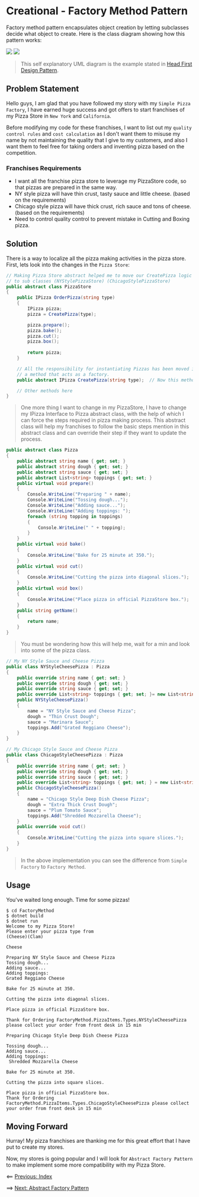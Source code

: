 # Creational - Factory Method Pattern
Factory method pattern encapsulates object creation by letting subclasses decide what object to create. Here is the class diagram showing how this pattern works:

<img src="../images/Creator_Class_Factory_Method_UML.PNG" data-canonical-src="../images/Creator_Class_Factory_Method_UML.PNG"/>
<img src="../images/Product_Class_Factory_Method_UML.PNG" data-canonical-src="../images/Product_Class_Factory_Method_UML.PNG"/>

> This self explanatory UML diagram is the example stated in [Head First Design Pattern](https://www.amazon.in/Head-First-Design-Patterns-Brain-Friendly/dp/9352132777/ref=sr_1_1?s=books&ie=UTF8&qid=1548777791&sr=1-1&keywords=head+first+design+patterns).

## Problem Statement
Hello guys, I am glad that you have followed my story with my `Simple Pizza Factory`, I have earned huge success and got offers to start franchises of my Pizza Store in `New York` and `California`.

Before modifying my code for these franchises, I want to list out my `quality control rules` and `cost calculation` as I don't want them to misuse my name by not maintaining the quality that I give to my customers, and also I want them to feel free for taking orders and inventing pizza based on the competition.

### Franchises Requirements
- I want all the franchise pizza store to leverage my PizzaStore code, so that pizzas are prepared in the same way.
- NY style pizza will have thin crust, tasty sauce and little cheese. (based on the requirements)
- Chicago style pizza will have thick crust, rich sauce and tons of cheese. (based on the requirements)
- Need to control quality control to prevent mistake in Cutting and Boxing pizza.
  
## Solution
There is a way to localize all the pizza making activities in the pizza store.
First, lets look into the changes in the `Pizza Store`:
```C#
// Making Pizza Store abstract helped me to move our CreatePizza logic
// to sub classes (NYStylePizzaStore) (ChicagoStylePizzaStore)
public abstract class PizzaStore
{
    public IPizza OrderPizza(string type)
    {
        IPizza pizza;
        pizza = CreatePizza(type);

        pizza.prepare();
        pizza.bake();
        pizza.cut();
        pizza.box();
        
        return pizza;
    }

    // All the responsibility for instantiating Pizzas has been moved into
    // a method that acts as a factory.
    public abstract IPizza CreatePizza(string type);  // Now this method will create factory.

    // Other methods here
}
```

> One more thing I want to change in my PizzaStore, I have to change my IPizza Interface to Pizza abstract class, with the help of which I can force the steps required in pizza making process. This abstract class will help my franchises to follow the basic steps mention in this abstract class and can override their step if they want to update the process.

```c#
public abstract class Pizza
{
    public abstract string name { get; set; }
    public abstract string dough { get; set; }
    public abstract string sauce { get; set; }
    public abstract List<string> toppings { get; set; }
    public virtual void prepare()
    {
        Console.WriteLine("Preparing " + name);
        Console.WriteLine("Tossing dough...");
        Console.WriteLine("Adding sauce...");
        Console.WriteLine("Adding toppings: ");
        foreach (string topping in toppings)
        {
            Console.WriteLine(" " + topping);
        }
    }
    public virtual void bake()
    {
        Console.WriteLine("Bake for 25 minute at 350.");
    }
    public virtual void cut()
    {
        Console.WriteLine("Cutting the pizza into diagonal slices.");
    }
    public virtual void box()
    {
        Console.WriteLine("Place pizza in official PizzaStore box.");
    }
    public string getName()
    {
        return name;
    }
}
```

> You must be wondering how this will help me, wait for a min and look into some of the pizza class.

```c#
// My NY Style Sauce and Cheese Pizza
public class NYStyleCheesePizza : Pizza
{
    public override string name { get; set; }
    public override string dough { get; set; }
    public override string sauce { get; set; }
    public override List<string> toppings { get; set; }= new List<string>();
    public NYStyleCheesePizza()
    {
        name = "NY Style Sauce and Cheese Pizza";
        dough = "Thin Crust Dough";
        sauce = "Marinara Sauce";
        toppings.Add("Grated Reggiano Cheese");
    }
}

// My Chicago Style Sauce and Cheese Pizza
public class ChicagoStyleCheesePizza : Pizza
{
    public override string name { get; set; }
    public override string dough { get; set; }
    public override string sauce { get; set; }
    public override List<string> toppings { get; set; } = new List<string>();
    public ChicagoStyleCheesePizza()
    {
        name = "Chicago Style Deep Dish Cheese Pizza";
        dough = "Extra Thick Crust Dough";
        sauce = "Plum Tomato Sauce";
        toppings.Add("Shredded Mozzarella Cheese");
    }
    public override void cut()
    {
        Console.WriteLine("Cutting the pizza into square slices.");
    }
}
```

> In the above implementation you can see the difference from `Simple Factory` to `Factory Method`.

## Usage
You've waited long enough. Time for some pizzas!

```
$ cd FactoryMethod
$ dotnet build
$ dotnet run
Welcome to my Pizza Store!
Please enter your pizza type from
(Cheese)(Clam)

Cheese

Preparing NY Style Sauce and Cheese Pizza
Tossing dough...
Adding sauce...
Adding toppings:
Grated Reggiano Cheese

Bake for 25 minute at 350.

Cutting the pizza into diagonal slices.

Place pizza in official PizzaStore box.

Thank for Ordering FactoryMethod.PizzaItems.Types.NYStyleCheesePizza please collect your order from front desk in 15 min

Preparing Chicago Style Deep Dish Cheese Pizza

Tossing dough...
Adding sauce...
Adding toppings:
 Shredded Mozzarella Cheese

Bake for 25 minute at 350.

Cutting the pizza into square slices. 

Place pizza in official PizzaStore box.
Thank for Ordering FactoryMethod.PizzaItems.Types.ChicagoStyleCheesePizza please collect your order from front desk in 15 min
```

## Moving Forward
Hurray! My pizza franchises are thanking me for this great effort that I have put to create my stores.

Now, my stores is going popular and I will look for `Abstract Factory Pattern` to make implement some more compatibility with my Pizza Store.


<== [Previous: Index](../README.md)

==> [Next: Abstract Factory Pattern](abstract-factory.md)